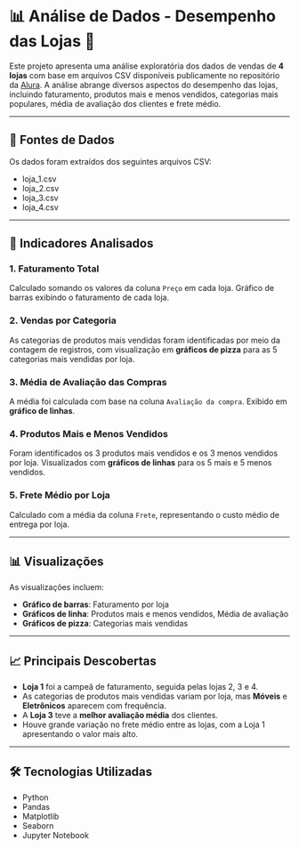 # 📊 Análise de Dados - Desempenho das Lojas 🛒

Este projeto apresenta uma análise exploratória dos dados de vendas de **4 lojas** com base em arquivos CSV disponíveis publicamente no repositório da [Alura](https://github.com/alura-es-cursos/challenge1-data-science). A análise abrange diversos aspectos do desempenho das lojas, incluindo faturamento, produtos mais e menos vendidos, categorias mais populares, média de avaliação dos clientes e frete médio.

---

## 🔗 Fontes de Dados

Os dados foram extraídos dos seguintes arquivos CSV:
- loja_1.csv
- loja_2.csv
- loja_3.csv
- loja_4.csv

---

## 📌 Indicadores Analisados

### 1. **Faturamento Total**
Calculado somando os valores da coluna `Preço` em cada loja.
Gráfico de barras exibindo o faturamento de cada loja.

### 2. **Vendas por Categoria**
As categorias de produtos mais vendidas foram identificadas por meio da contagem de registros, com visualização em **gráficos de pizza** para as 5 categorias mais vendidas por loja.

### 3. **Média de Avaliação das Compras**
A média foi calculada com base na coluna `Avaliação da compra`. Exibido em **gráfico de linhas**.

### 4. **Produtos Mais e Menos Vendidos**
Foram identificados os 3 produtos mais vendidos e os 3 menos vendidos por loja.
Visualizados com **gráficos de linhas** para os 5 mais e 5 menos vendidos.

### 5. **Frete Médio por Loja**
Calculado com a média da coluna `Frete`, representando o custo médio de entrega por loja.

---

## 📊 Visualizações

As visualizações incluem:

- **Gráfico de barras**: Faturamento por loja
- **Gráficos de linha**: Produtos mais e menos vendidos, Média de avaliação
- **Gráficos de pizza**: Categorias mais vendidas

---

## 📈 Principais Descobertas

- **Loja 1** foi a campeã de faturamento, seguida pelas lojas 2, 3 e 4.
- As categorias de produtos mais vendidas variam por loja, mas **Móveis** e **Eletrônicos** aparecem com frequência.
- A **Loja 3** teve a **melhor avaliação média** dos clientes.
- Houve grande variação no frete médio entre as lojas, com a Loja 1 apresentando o valor mais alto.

---

## 🛠️ Tecnologias Utilizadas

- Python
- Pandas
- Matplotlib
- Seaborn
- Jupyter Notebook
